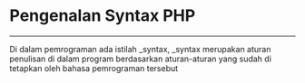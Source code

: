 # Pengenalan Syntax PHP

---

Di dalam pemrograman ada istilah _syntax, _syntax merupakan aturan penulisan di dalam program berdasarkan aturan-aturan yang sudah di tetapkan oleh bahasa pemrograman tersebut





